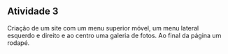 ## Atividade 3

Criação de um site com um menu superior móvel, um menu lateral esquerdo e direito e ao centro uma galeria de fotos. Ao final da página um rodapé.